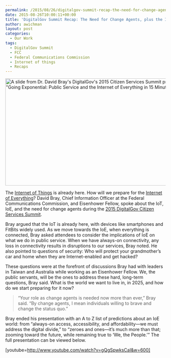```yaml
---
permalink: /2015/08/26/digitalgov-summit-recap-the-need-for-change-agents-plus-the-internet-of-everything-from-a-to-z/
date: 2015-08-26T10:00:11+00:00
title: 'DigitalGov Summit Recap: The Need for Change Agents, plus the Internet of Everything, from A to Z'
author: awichman
layout: post
categories:
  - Our Work
tags:
  - DigitalGov Summit
  - FCC
  - Federal Communications Commission
  - Internet of things
  - Recaps
---
```


<img class="aligncenter size-full wp-image-301702" src="https://s3.amazonaws.com/sitesusa/wp-content/uploads/sites/212/2015/08/600-x-337-Dr-David-Bray-CIO-FCC-2015-DG-Summit-IoT-A-to-Z-Open-Source-slide.jpg" alt="A slide from Dr. David Bray's DigitalGov's 2015 Citizen Services Summit presentation, &quot;Going Exponential: Public Service and the Internet of Everything in 15 Minutes or Less.&quot;" width="600" height="337" />

The [Internet of Things](https://www.digitalgov.gov/2014/10/31/whats-happening-with-the-internet-of-things/) is already here. How will we prepare for the [Internet of Everything](https://www.digitalgov.gov/2015/02/26/the-internet-of-everything-small-business-opportunities/)? David Bray, Chief Information Officer at the Federal Communications Commission, and Eisenhower Fellow, spoke about the IoT, IoE, and the need for change agents during the [2015 DigitalGov Citizen Services Summit](https://summit.digitalgov.gov/).

Bray argued that the IoT is already here, with devices like smartphones and FitBits widely used. As we move towards the IoE, when everything is connected, Bray asked attendees to consider the implications of IoE on what we do in public service. When we have always-on connectivity, any loss in connectivity results in disruptions to our services, Bray noted. He also pointed to questions of security: Who will protect your grandmother’s car and home when they are Internet-enabled and get hacked?

These questions were at the forefront of discussions Bray had with leaders in Taiwan and Australia while working as an Eisenhower Fellow. We, the public servants, will be the ones to address these hard, long-term questions, Bray said. What is the world we want to live in, in 2025, and how do we start preparing for it now?

> “Your role as change agents is needed now more than ever,” Bray said. “By change agents, I mean individuals willing to brave and change the status quo.”

Bray ended his presentation with an A to Z list of predictions about an IoE world: from “always-on access, accessibility, and affordability—we must address the digital divide,” to “zeroes and ones—it’s much more than that; zooming toward the future, while remaining true to ‘We, the People.’” The full presentation can be viewed below.

[youtube=http://www.youtube.com/watch?v=gQgSpwksCaI&w=600]